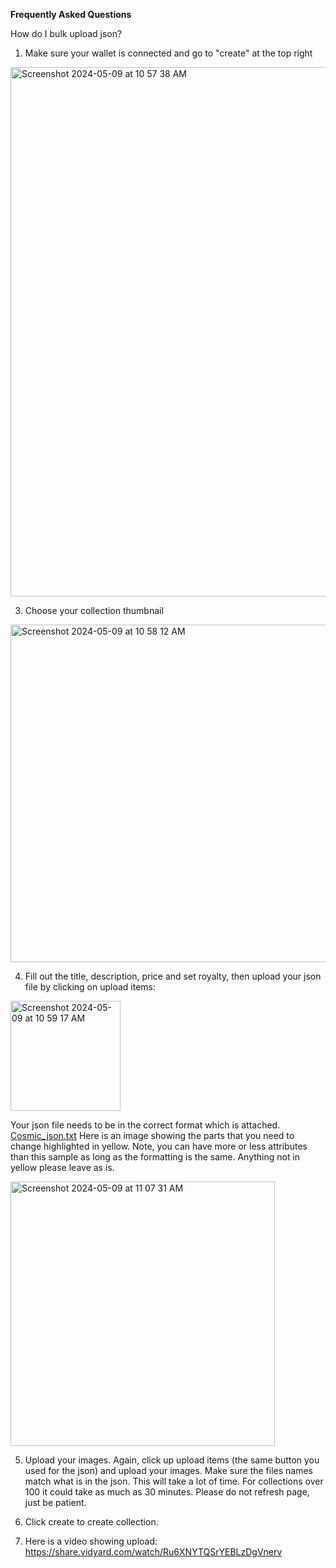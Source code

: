 **Frequently Asked Questions**

How do I bulk upload json?

1. Make sure your wallet is connected and go to "create" at the top right

<img width="847" alt="Screenshot 2024-05-09 at 10 57 38 AM" src="https://github.com/Fyeo-Labs/cosmic-nft-docs/assets/153206055/5946a708-225f-463f-b2f1-f6704904774d">

3. Choose your collection thumbnail

<img width="540" alt="Screenshot 2024-05-09 at 10 58 12 AM" src="https://github.com/Fyeo-Labs/cosmic-nft-docs/assets/153206055/f46400c9-8a30-4349-b943-5696c17f4988">

4. Fill out the title, description, price and set royalty, then upload your json file by clicking on upload items: 

<img width="176" alt="Screenshot 2024-05-09 at 10 59 17 AM" src="https://github.com/Fyeo-Labs/cosmic-nft-docs/assets/153206055/7c1233c6-9eb0-4cb7-9618-a7010efbf836">

Your json file needs to be in the correct format which is attached. 
[Cosmic_json.txt](https://github.com/Fyeo-Labs/cosmic-nft-docs/files/15263931/Cosmic_json.txt)
Here is an image showing the parts that you need to change highlighted in yellow. Note, you can have more or less attributes than this sample as long as the formatting is the same. Anything not in yellow please leave as is.

<img width="423" alt="Screenshot 2024-05-09 at 11 07 31 AM" src="https://github.com/Fyeo-Labs/cosmic-nft-docs/assets/153206055/bb0fa6cd-b866-40bd-8445-97f6783620e2">

5. Upload your images. Again, click up upload items (the same button you used for the json) and upload your images. Make sure the files names match what is in the json. This will take a lot of time. For collections over 100 it could take as much as 30 minutes. Please do not refresh page, just be patient.

6. Click create to create collection.
7. Here is a video showing upload: https://share.vidyard.com/watch/Ru6XNYTQSrYEBLzDgVnerv
